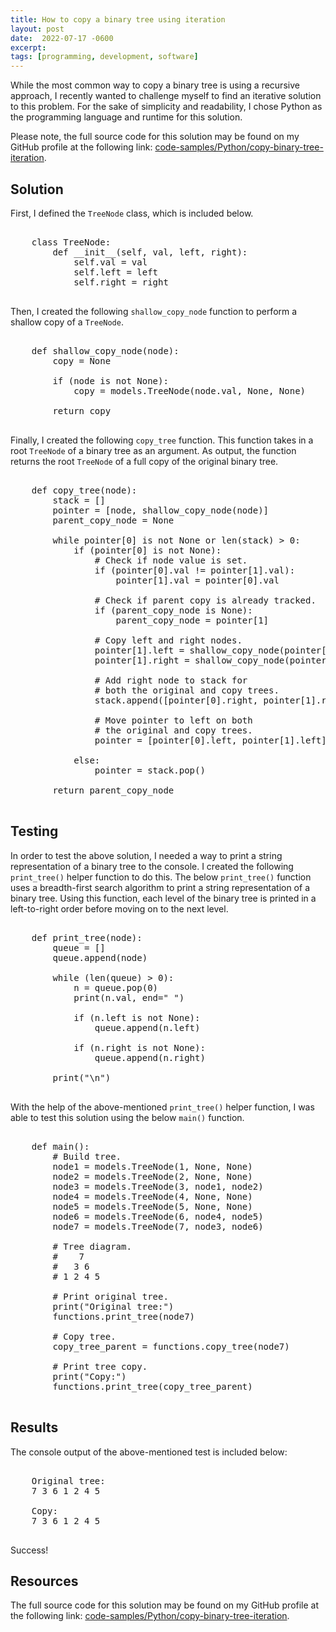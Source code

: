 ```yaml
---
title: How to copy a binary tree using iteration
layout: post
date:  2022-07-17 -0600
excerpt: 
tags: [programming, development, software]
---
```


While the most common way to copy a binary tree is using a recursive approach, I recently wanted to challenge myself to find an iterative solution to this problem. For the sake of simplicity and readability, I chose Python as the programming language and runtime for this solution. 

Please note, the full source code for this solution may be found on my GitHub profile at the following link: [code-samples/Python/copy-binary-tree-iteration](https://github.com/frederickm13/code-samples/tree/master/Python/copy-binary-tree-iteration).

## Solution 

First, I defined the `TreeNode` class, which is included below.

<pre class="w3-light-grey w3-round" style="overflow: auto;">

    class TreeNode:
        def __init__(self, val, left, right):
            self.val = val
            self.left = left
            self.right = right

</pre>

Then, I created the following `shallow_copy_node` function to perform a shallow copy of a `TreeNode`.

<pre class="w3-light-grey w3-round" style="overflow: auto;">

    def shallow_copy_node(node):
        copy = None

        if (node is not None):
            copy = models.TreeNode(node.val, None, None)

        return copy

</pre>

Finally, I created the following `copy_tree` function. This function takes in a root `TreeNode` of a binary tree as an argument. As output, the function returns the root `TreeNode` of a full copy of the original binary tree.

<pre class="w3-light-grey w3-round" style="overflow: auto;">

    def copy_tree(node):
        stack = []
        pointer = [node, shallow_copy_node(node)]
        parent_copy_node = None

        while pointer[0] is not None or len(stack) > 0:
            if (pointer[0] is not None):
                # Check if node value is set.
                if (pointer[0].val != pointer[1].val):
                    pointer[1].val = pointer[0].val

                # Check if parent copy is already tracked.
                if (parent_copy_node is None):
                    parent_copy_node = pointer[1]

                # Copy left and right nodes.
                pointer[1].left = shallow_copy_node(pointer[0].left)
                pointer[1].right = shallow_copy_node(pointer[0].right)

                # Add right node to stack for 
                # both the original and copy trees.
                stack.append([pointer[0].right, pointer[1].right])
                
                # Move pointer to left on both
                # the original and copy trees.
                pointer = [pointer[0].left, pointer[1].left]

            else:
                pointer = stack.pop()
        
        return parent_copy_node

</pre>

## Testing
In order to test the above solution, I needed a way to print a string representation of a binary tree to the console. I created the following `print_tree()` helper function to do this. The below `print_tree()` function uses a breadth-first search algorithm to print a string representation of a binary tree. Using this function, each level of the binary tree is printed in a left-to-right order before moving on to the next level. 

<pre class="w3-light-grey w3-round" style="overflow: auto;">

    def print_tree(node):
        queue = []
        queue.append(node)

        while (len(queue) > 0):
            n = queue.pop(0)
            print(n.val, end=" ")

            if (n.left is not None):
                queue.append(n.left)
            
            if (n.right is not None):
                queue.append(n.right)
        
        print("\n")

</pre>

With the help of the above-mentioned `print_tree()` helper function, I was able to test this solution using the below `main()` function.

<pre class="w3-light-grey w3-round" style="overflow: auto;">

    def main():
        # Build tree.
        node1 = models.TreeNode(1, None, None)
        node2 = models.TreeNode(2, None, None)
        node3 = models.TreeNode(3, node1, node2)
        node4 = models.TreeNode(4, None, None)
        node5 = models.TreeNode(5, None, None)
        node6 = models.TreeNode(6, node4, node5)
        node7 = models.TreeNode(7, node3, node6)

        # Tree diagram.
        #    7
        #   3 6
        # 1 2 4 5

        # Print original tree.
        print("Original tree:")
        functions.print_tree(node7)

        # Copy tree.
        copy_tree_parent = functions.copy_tree(node7)

        # Print tree copy.
        print("Copy:")
        functions.print_tree(copy_tree_parent)

</pre>

## Results
The console output of the above-mentioned test is included below:

<pre class="w3-light-grey w3-round" style="overflow: auto;">

    Original tree:
    7 3 6 1 2 4 5 

    Copy:
    7 3 6 1 2 4 5 

</pre>

Success! 

## Resources

The full source code for this solution may be found on my GitHub profile at the following link: [code-samples/Python/copy-binary-tree-iteration](https://github.com/frederickm13/code-samples/tree/master/Python/copy-binary-tree-iteration).